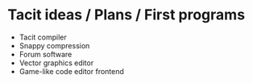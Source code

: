 # Tacit ideas / Plans / First programs

* Tacit compiler
* Snappy compression
* Forum software
* Vector graphics editor
* Game-like code editor frontend
